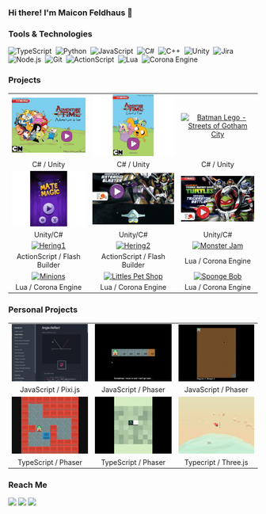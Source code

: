 ### Hi there! I'm Maicon Feldhaus 👋

<!--
**feldhaus/feldhaus** is a ✨ _special_ ✨ repository because its `README.md` (this file) appears on your GitHub profile.

Here are some ideas to get you started:

- 🔭 I’m currently working on ...
- 🌱 I’m currently learning ...
- 👯 I’m looking to collaborate on ...
- 🤔 I’m looking for help with ...
- 💬 Ask me about ...
- 📫 How to reach me: ...
- 😄 Pronouns: ...
- ⚡ Fun fact: ...


### 👨🏻‍💻 &nbsp;About Me

💡 &nbsp;TODO.\
🎓 &nbsp;TODO.\
🌱 &nbsp;TODO.\
✍️ &nbsp;TODO.\
💬 &nbsp;TODO.\
✉️ &nbsp;TODO.\
📄 &nbsp;TODO!

-->


### Tools & Technologies

![TypeScript](https://img.shields.io/badge/-TypeScript-fff?&logo=TypeScript&logoColor=007ACC)&nbsp;
![Python](https://img.shields.io/badge/-Python-fff?&logo=python)&nbsp;
![JavaScript](https://img.shields.io/badge/-JavaScript-fff?&logo=JavaScript&logoColor=ddc508)&nbsp;
![C#](https://img.shields.io/badge/-C%23-fff?&logo=C-sharp&logoColor=239120)&nbsp;
![C++](https://img.shields.io/badge/-C++-fff?&logo=c%2b%2b&logoColor=00599C)&nbsp;
![Unity](https://img.shields.io/badge/-Unity-fff?&logo=Unity&logoColor=000)&nbsp;
![Jira](https://img.shields.io/badge/-Jira-fff?&logo=Jira-Software&logoColor=0052CC)&nbsp;
![Node.js](https://img.shields.io/badge/-Node.js-fff?&logo=node.js)&nbsp;
![Git](https://img.shields.io/badge/-Git-fff?style=flat&logo=git)&nbsp;
![ActionScript](https://img.shields.io/badge/-ActionScript-fff?logo=adobe&logoColor=ff0000)&nbsp;
![Lua](https://img.shields.io/badge/-Lua-fff?logo=lua&logoColor=2c2d72)&nbsp;
![Corona Engine](https://img.shields.io/badge/-Corona-fff?logo=Corona-Engine&logoColor=f96f29)&nbsp;

### Projects

||||
|:---:|:---:|:---:|
| [![Adventure Time - Adventure Inline](assets/gifs/adventure-time-adventure-inline.gif)](https://feldhaus.github.io/portfolio/assets/demos/adventure-time-adventure-inline/) | [![Adventure Time - Colorful Time](assets/gifs/adventure-time-colorful-time.gif)](https://feldhaus.github.io/portfolio/assets/demos/adventure-time-colorful-time/) | [![Batman Lego - Streets of Gotham City](assets/gifs/batman-lego-streets-gotham-city.gif)](https://feldhaus.github.io/portfolio/assets/demos/batman-lego-streets-gotham-city/) |
| C# / Unity | C# / Unity | C# / Unity |
| [![Matemagic](assets/gifs/matemagic.gif)](https://feldhaus.github.io/portfolio/assets/demos/matemagic/) | [![TMNT - Asteroid Blaster](assets/gifs/tmnt-asteroid-blaster.gif)](https://feldhaus.github.io/portfolio/assets/demos/tmnt-asteroid-blaster/) | [![TMNT - Triceraton Battle](assets/gifs/tmnt-triceraton-battle.gif)](https://feldhaus.github.io/portfolio/assets/demos/tmnt-triceraton-battle/) |
| Unity/C# | Unity/C# | Unity/C# |
| [![Hering1](https://img.youtube.com/vi/olgOxkl6v-8/0.jpg)](https://www.youtube.com/watch?v=olgOxkl6v-8) | [![Hering2](https://img.youtube.com/vi/fpQwxPr43Xk/0.jpg)](https://www.youtube.com/watch?v=fpQwxPr43Xk) | [![Monster Jam](https://img.youtube.com/vi/KtFIPfeIKMc/0.jpg)](https://www.youtube.com/watch?v=KtFIPfeIKMc) |
| ActionScript / Flash Builder | ActionScript / Flash Builder | Lua / Corona Engine |
| [![Minions](https://img.youtube.com/vi/8GJt-Dchkms/0.jpg)](https://www.youtube.com/watch?v=8GJt-Dchkms) | [![Littles Pet Shop](https://img.youtube.com/vi/pbfIN_JqJY4/0.jpg)](https://www.youtube.com/watch?v=pbfIN_JqJY4) | [![Sponge Bob](https://img.youtube.com/vi/dZFK8T0TL8o/0.jpg)](https://www.youtube.com/watch?v=dZFK8T0TL8o) |
| Lua / Corona Engine | Lua / Corona Engine | Lua / Corona Engine |

### Personal Projects

||||
|:---:|:---:|:---:|
| [![Coding 2D Cookbook](assets/gifs/coding-2d-cookbook.gif)](https://feldhaus.github.io/coding-2d-cookbook/) | [![Groundless](assets/gifs/groundless.gif)](https://feldhaus.github.io/groundless/) | [![Minenfeld](assets/gifs/minenfeld.gif)](https://feldhaus.github.io/minenfeld/) |
| JavaScript / Pixi.js | JavaScript / Phaser | JavaScript / Phaser |
| [![Sokoban](assets/gifs/sokoban.gif)](https://feldhaus.github.io/phaser-sample-games/?&game=sokoban) | [![Zhed](assets/gifs/zhed.gif)](https://feldhaus.github.io/phaser-sample-games/?&game=zhed) | [![Aviator](assets/gifs/aviator.gif)](https://feldhaus.github.io/aviator/) |
| TypeScript / Phaser | TypeScript / Phaser | Typecript / Three.js |


### Reach Me

<p id="socialIcons" align="left">
    <a href="https://linkedin.com/in/maiconfeldhaus" alt="LinkedIn">
        <img src="https://img.shields.io/badge/-LinkedIn-blue?style=flat-square&logo=linkedin" /></a>
    <a href="https://twitter.com/maiconfeldhaus/" alt="HackerRank">
        <img src="https://img.shields.io/badge/-Twitter-3a424f?style=flat-square&logo=twitter" /></a>
    <a href="https://www.instagram.com/maiconfeldhaus/" alt="Instagram">
        <img src="https://img.shields.io/badge/-Instagram-E4405F?style=flat-square&logo=instagram&logoColor=white" /></a>
</p>
